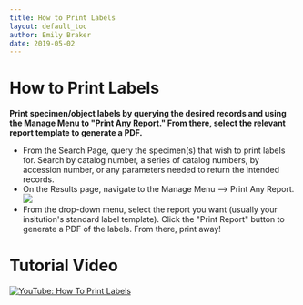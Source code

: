 ```yaml
---
title: How to Print Labels
layout: default_toc
author: Emily Braker
date: 2019-05-02
---
```

# How to Print Labels

**Print specimen/object labels by querying the desired records and using the Manage Menu to "Print Any Report." From there, select the relevant report template to generate a PDF.**

* From the Search Page, query the specimen(s) that wish to print labels for. Search by catalog number, a series of catalog numbers, by accession number, or any parameters needed to return the intended records.
* On the Results page, navigate to the Manage Menu --> Print Any Report. 
![](https://raw.githubusercontent.com/ArctosDB/documentation-wiki/gh-pages/images/uploads/print_any_report.JPG)
* From the drop-down menu, select the report you want (usually your insitution's standard label template). Click the "Print Report" button to generate a PDF of the labels. From there, print away!

# Tutorial Video

[![YouTube: How To Print Labels](https://i.ytimg.com/vi/BlOi5XwJHas/hqdefault.jpg?sqp=-oaymwEZCPYBEIoBSFXyq4qpAwsIARUAAIhCGAFwAQ==&rs=AOn4CLDs6SmrmIySQ1Ug67eex-Z6WS1Hnw)](https://www.youtube.com/watch?v=BlOi5XwJHas)
